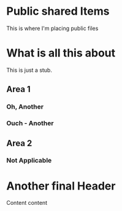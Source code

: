 # Public shared Items

This is where I'm placing public files

# What is all this about
This is just a stub.  

## Area 1

### Oh, Another
### Ouch - Another

## Area 2
### Not Applicable

# Another final Header
Content content
